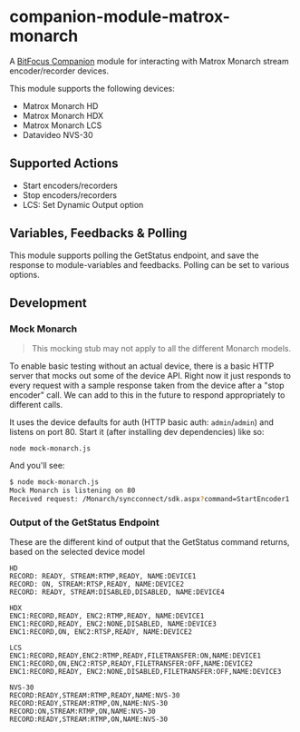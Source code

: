 # companion-module-matrox-monarch

A [BitFocus Companion](https://bitfocus.io/companion/) module for interacting
with Matrox Monarch stream encoder/recorder devices.

This module supports the following devices:

- Matrox Monarch HD
- Matrox Monarch HDX
- Matrox Monarch LCS
- Datavideo NVS-30

## Supported Actions

- Start encoders/recorders
- Stop encoders/recorders
- LCS: Set Dynamic Output option

## Variables, Feedbacks & Polling

This module supports polling the GetStatus endpoint, and save the response to module-variables and feedbacks. Polling can be set to various options.

## Development

### Mock Monarch

> This mocking stub may not apply to all the different Monarch models.

To enable basic testing without an actual device, there is a basic HTTP server
that mocks out some of the device API. Right now it just responds to every
request with a sample response taken from the device after a "stop encoder"
call. We can add to this in the future to respond appropriately to different
calls.

It uses the device defaults for auth (HTTP basic auth: `admin`/`admin`) and
listens on port 80. Start it (after installing dev dependencies) like so:

```
node mock-monarch.js
```

And you'll see:

```bash
$ node mock-monarch.js
Mock Monarch is listening on 80
Received request: /Monarch/syncconnect/sdk.aspx?command=StartEncoder1
```

### Output of the GetStatus Endpoint

These are the different kind of output that the GetStatus command returns, based on the selected device model

```
HD
RECORD: READY, STREAM:RTMP,READY, NAME:DEVICE1
RECORD: ON, STREAM:RTSP,READY, NAME:DEVICE2
RECORD: READY, STREAM:DISABLED,DISABLED, NAME:DEVICE4

HDX
ENC1:RECORD,READY, ENC2:RTMP,READY, NAME:DEVICE1
ENC1:RECORD,READY, ENC2:NONE,DISABLED, NAME:DEVICE3
ENC1:RECORD,ON, ENC2:RTSP,READY, NAME:DEVICE2

LCS
ENC1:RECORD,READY,ENC2:RTMP,READY,FILETRANSFER:ON,NAME:DEVICE1
ENC1:RECORD,ON,ENC2:RTSP,READY,FILETRANSFER:OFF,NAME:DEVICE2
ENC1:RECORD,READY, ENC2:NONE,DISABLED,FILETRANSFER:OFF,NAME:DEVICE3

NVS-30
RECORD:READY,STREAM:RTMP,READY,NAME:NVS-30
RECORD:READY,STREAM:RTMP,ON,NAME:NVS-30
RECORD:ON,STREAM:RTMP,ON,NAME:NVS-30
RECORD:READY,STREAM:RTMP,ON,NAME:NVS-30
```
